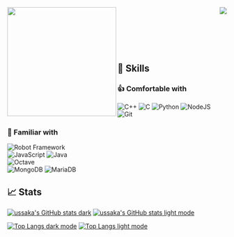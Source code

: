 <img align="left" width="250" src="https://github.com/ussaka/ussaka/blob/main/obi.gif">
<img align="right" src="https://api.visitorbadge.io/api/VisitorHit?user=ussaka&repo=ussaka&countColor=#b7c4a7">

<br><br><br><br><br>
## :wrench: Skills
### :thumbsup: Comfortable with
![C++](https://img.shields.io/badge/c++-%2300599C.svg?style=for-the-badge&logo=c%2B%2B&logoColor=white)
![C](https://img.shields.io/badge/c-%2300599C.svg?style=for-the-badge&logo=c&logoColor=white)
![Python](https://img.shields.io/badge/python-3670A0?style=for-the-badge&logo=python&logoColor=ffdd54)
![NodeJS](https://img.shields.io/badge/node.js-6DA55F?style=for-the-badge&logo=node.js&logoColor=white)
<br>
![Git](https://img.shields.io/badge/git-%23F05033.svg?style=for-the-badge&logo=git&logoColor=white)

### :pinching_hand: Familiar with
![Robot Framework](https://img.shields.io/badge/Robot%20Framework-000000?style=for-the-badge&logo=robot-framework&logoColor=white)
<br>
![JavaScript](https://img.shields.io/badge/javascript-%23323330.svg?style=for-the-badge&logo=javascript&logoColor=%23F7DF1E)
![Java](https://img.shields.io/badge/java-%23ED8B00.svg?style=for-the-badge&logo=java&logoColor=white)
<br>
![Octave](https://img.shields.io/badge/OCTAVE-darkblue?style=for-the-badge&logo=octave&logoColor=fcd683)
<br>
![MongoDB](https://img.shields.io/badge/MongoDB-%234ea94b.svg?style=for-the-badge&logo=mongodb&logoColor=white)
![MariaDB](https://img.shields.io/badge/MariaDB-003545?style=for-the-badge&logo=mariadb&logoColor=white)


## :chart_with_upwards_trend: Stats
<!--Stats Card-->
[![ussaka's GitHub stats dark](https://github-readme-stats-ussaka.vercel.app/api?username=ussaka&show_icons=true&count_private=true&theme=tokyonight#gh-dark-mode-only)](https://github.com/ussaka/github-readme-stats#gh-dark-mode-only)
[![ussaka's GitHub stats light mode](https://github-readme-stats-ussaka.vercel.app/api?username=ussaka&show_icons=true&count_private=true&theme=default#gh-light-mode-only)](https://github.com/ussaka/github-readme-stats#gh-light-mode-only)

<!--Top Languages Card-->
[![Top Langs dark mode](https://github-readme-stats-ussaka.vercel.app/api/top-langs/?username=ussaka&layout=compact&count_private=true&theme=tokyonight#gh-dark-mode-only)](https://github.com/ussaka/github-readme-stats#gh-dark-mode-only)
[![Top Langs light mode](https://github-readme-stats-ussaka.vercel.app/api/top-langs/?username=ussaka&layout=compact&count_private=true&theme=default#gh-light-mode-only)](https://github.com/ussaka/github-readme-stats#gh-light-mode-only)
